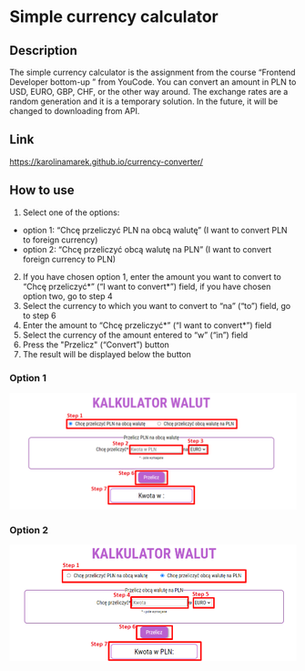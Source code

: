 # Simple currency calculator 
## Description 
The simple currency calculator is the assignment from the course “Frontend Developer bottom-up ” from YouCode. You can convert an amount in PLN to USD, EURO, GBP, CHF, or the other way around. The exchange rates are a random generation and it is a temporary solution. In the future, it will be changed to downloading from API.
## Link
https://karolinamarek.github.io/currency-converter/
## How to use 
1. Select one of the options:
- option 1: “Chcę przeliczyć PLN na obcą walutę”  (I want to convert PLN to foreign currency)
- option 2: “Chcę przeliczyć obcą walutę na PLN” (I want to convert foreign currency to PLN)
2. If you have chosen option 1, enter the amount you want to convert to “Chcę przeliczyć*” (“I want to convert*”) field, if you have chosen option two, go to step 4
3. Select the currency to which you want to convert to “na” (“to”) field, go to step 6
4. Enter the amount to “Chcę przeliczyć*” (“I want to convert*”) field
5. Select the currency of the amount entered to “w” (“in”) field 
6. Press the "Przelicz" (“Convert”) button
7. The result will be displayed below the button

### Option 1
![Option1](./image/Screenshot_1.png)
### Option 2
![Option2](./image/Screenshot_2.png)

